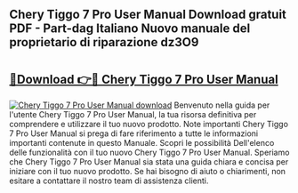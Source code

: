 ## Chery Tiggo 7 Pro User Manual Download gratuit PDF - Part-dag Italiano Nuovo manuale del proprietario di riparazione dz3O9

# <h2><a href="http://dfgvs8v.blite.top/?on=Chery+Tiggo+7+Pro+User+Manual">🔗Download 👉🔴 Chery Tiggo 7 Pro User Manual</a></h2>

[![Chery Tiggo 7 Pro User Manual download](https://i.imgur.com/lujVjoI.png)](http://dfgvs8v.blite.top/?on=Chery+Tiggo+7+Pro+User+Manual)
Benvenuto nella guida per l'utente Chery Tiggo 7 Pro User Manual, la tua risorsa definitiva per comprendere e utilizzare il tuo nuovo prodotto. Note importanti Chery Tiggo 7 Pro User Manual si prega di fare riferimento a tutte le informazioni importanti contenute in questo Manuale. Scopri le possibilità Dell'elenco delle funzionalità con il tuo nuovo Chery Tiggo 7 Pro User Manual. Speriamo che Chery Tiggo 7 Pro User Manual sia stata una guida chiara e concisa per iniziare con il tuo nuovo prodotto. Se hai bisogno di aiuto o chiarimenti, non esitare a contattare il nostro team di assistenza clienti.
